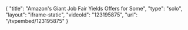{
    "title": "Amazon's Giant Job Fair Yields Offers for Some",
    "type": "solo",
    "layout": "iframe-static",
    "videoId": "123195875",
    "url": "\/tvpembed\/123195875"
}
